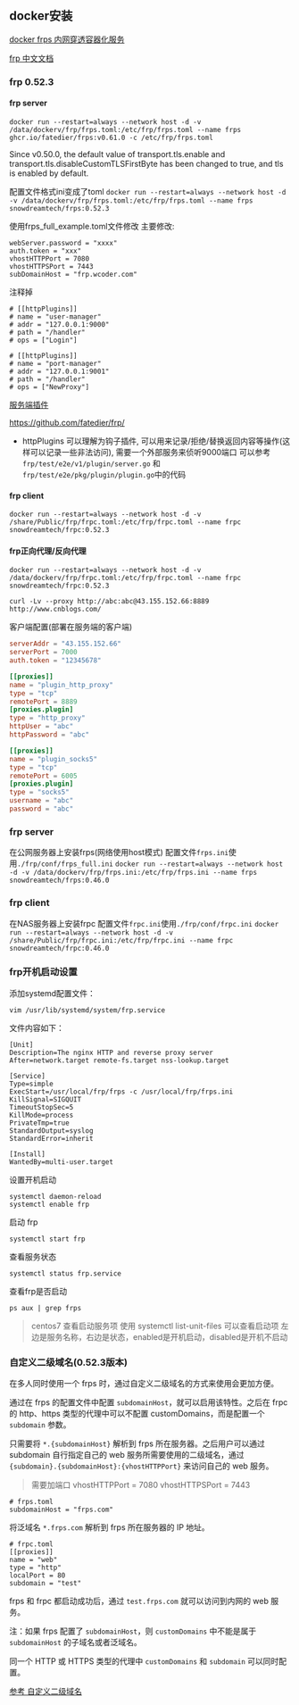 ## docker安装

[docker frps 内网穿透容器化服务](https://www.cnblogs.com/LandWind/p/docker-frps-first.html)

[frp 中文文档](https://gofrp.org/docs/examples/ssh/)



### frp 0.52.3
#### frp server

`docker run --restart=always --network host -d -v /data/dockerv/frp/frps.toml:/etc/frp/frps.toml --name frps ghcr.io/fatedier/frps:v0.61.0 -c /etc/frp/frps.toml`

Since v0.50.0, the default value of transport.tls.enable and transport.tls.disableCustomTLSFirstByte has been changed to true, and tls is enabled by default.


配置文件格式ini变成了toml
`docker run --restart=always --network host -d -v /data/dockerv/frp/frps.toml:/etc/frp/frps.toml --name frps snowdreamtech/frps:0.52.3`

使用frps_full_example.toml文件修改
主要修改:
```
webServer.password = "xxxx"
auth.token = "xxx"
vhostHTTPPort = 7080
vhostHTTPSPort = 7443
subDomainHost = "frp.wcoder.com"
```

注释掉
```
# [[httpPlugins]]
# name = "user-manager"
# addr = "127.0.0.1:9000"
# path = "/handler"
# ops = ["Login"]

# [[httpPlugins]]
# name = "port-manager"
# addr = "127.0.0.1:9001"
# path = "/handler"
# ops = ["NewProxy"]
```
[服务端插件](https://gofrp.org/zh-cn/docs/features/common/server-plugin/)

https://github.com/fatedier/frp/
- httpPlugins
可以理解为钩子插件, 可以用来记录/拒绝/替换返回内容等操作(这样可以记录一些非法访问), 需要一个外部服务来侦听9000端口
可以参考`frp/test/e2e/v1/plugin/server.go` 和 `frp/test/e2e/pkg/plugin/plugin.go`中的代码

#### frp client
`docker run --restart=always --network host -d -v /share/Public/frp/frpc.toml:/etc/frp/frpc.toml --name frpc snowdreamtech/frpc:0.52.3`

#### frp正向代理/反向代理
`docker run --restart=always --network host -d -v /data/dockerv/frp/frpc.toml:/etc/frp/frpc.toml --name frpc snowdreamtech/frpc:0.52.3`

`curl -Lv --proxy http://abc:abc@43.155.152.66:8889  http://www.cnblogs.com/`

客户端配置(部署在服务端的客户端)
```toml
serverAddr = "43.155.152.66"
serverPort = 7000
auth.token = "12345678"

[[proxies]]
name = "plugin_http_proxy"
type = "tcp"
remotePort = 8889
[proxies.plugin]
type = "http_proxy"
httpUser = "abc"
httpPassword = "abc"

[[proxies]]
name = "plugin_socks5"
type = "tcp"
remotePort = 6005
[proxies.plugin]
type = "socks5"
username = "abc"
password = "abc"
```

### frp server
在公网服务器上安装frps(网络使用host模式)
配置文件`frps.ini`使用`./frp/conf/frps_full.ini`
`docker run --restart=always --network host -d -v /data/dockerv/frp/frps.ini:/etc/frp/frps.ini --name frps snowdreamtech/frps:0.46.0`

### frp client
在NAS服务器上安装frpc
配置文件`frpc.ini`使用`./frp/conf/frpc.ini`
`docker run --restart=always --network host -d -v /share/Public/frp/frpc.ini:/etc/frp/frpc.ini --name frpc snowdreamtech/frpc:0.46.0`

### frp开机启动设置
添加systemd配置文件：
```
vim /usr/lib/systemd/system/frp.service
```
文件内容如下：
```
[Unit]
Description=The nginx HTTP and reverse proxy server
After=network.target remote-fs.target nss-lookup.target

[Service]
Type=simple
ExecStart=/usr/local/frp/frps -c /usr/local/frp/frps.ini
KillSignal=SIGQUIT
TimeoutStopSec=5
KillMode=process
PrivateTmp=true
StandardOutput=syslog
StandardError=inherit

[Install]
WantedBy=multi-user.target
```
设置开机启动
```
systemctl daemon-reload
systemctl enable frp
```
启动 frp
```
systemctl start frp
```
查看服务状态
```
systemctl status frp.service
```
查看frp是否启动
```
ps aux | grep frps
```

> centos7 查看启动服务项
使用 systemctl list-unit-files 可以查看启动项
左边是服务名称，右边是状态，enabled是开机启动，disabled是开机不启动

### 自定义二级域名(0.52.3版本)

在多人同时使用一个 frps 时，通过自定义二级域名的方式来使用会更加方便。

通过在 frps 的配置文件中配置 `subdomainHost`，就可以启用该特性。之后在 frpc 的 http、https 类型的代理中可以不配置 customDomains，而是配置一个 `subdomain` 参数。

只需要将 `*.{subdomainHost}` 解析到 frps 所在服务器。之后用户可以通过 subdomain 自行指定自己的 web 服务所需要使用的二级域名，通过 `{subdomain}.{subdomainHost}:{vhostHTTPPort}` 来访问自己的 web 服务。

> 需要加端口
> vhostHTTPPort = 7080
> vhostHTTPSPort = 7443

```
# frps.toml
subdomainHost = "frps.com"
```

将泛域名 `*.frps.com` 解析到 frps 所在服务器的 IP 地址。

```
# frpc.toml
[[proxies]]
name = "web"
type = "http"
localPort = 80
subdomain = "test"
```
frps 和 frpc 都启动成功后，通过 `test.frps.com` 就可以访问到内网的 web 服务。

注：如果 frps 配置了 `subdomainHost`，则 `customDomains` 中不能是属于 `subdomainHost` 的子域名或者泛域名。

同一个 HTTP 或 HTTPS 类型的代理中 `customDomains` 和 `subdomain` 可以同时配置。


[参考 自定义二级域名](https://gofrp.org/zh-cn/docs/features/http-https/subdomain/)